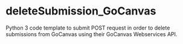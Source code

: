 # deleteSubmission_GoCanvas

Python 3 code template to submit POST request in order to delete submissions from GoCanvas using their GoCanvas Webservices API.
